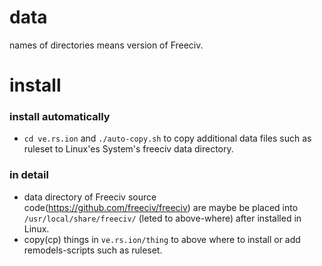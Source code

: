 
# data

names of directories means version of Freeciv.

# install

### install automatically

- `cd ve.rs.ion` and `./auto-copy.sh` to copy additional data files such as ruleset to Linux'es System's freeciv data directory.

### in detail
- data directory of Freeciv source code(https://github.com/freeciv/freeciv) are maybe be placed into `/usr/local/share/freeciv/` (leted to above-where) after installed in Linux.
- copy(cp) things in `ve.rs.ion/thing` to above where to install or add remodels-scripts such as ruleset.
